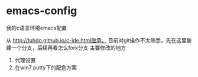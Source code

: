 # emacs-config
我的c语言环境emacs配置

从 http://tuhdo.github.io/c-ide.html继承，
目前对git操作不太熟悉，先在这里新建一个分支，后续再看怎么fork分支
主要修改的地方
1. 代理设置
2. 在win7 putty下的配色方案

